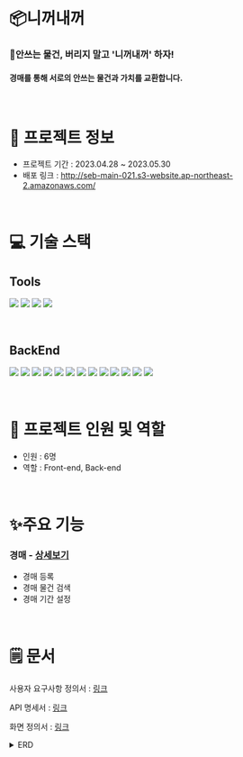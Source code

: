# 📦니꺼내꺼
### 👫안쓰는 물건, 버리지 말고 '니꺼내꺼' 하자!
#### 경매를 통해 서로의 안쓰는 물건과 가치를 교환합니다.   

<br/>

# 📍 프로젝트 정보
- 프로젝트 기간 : 2023.04.28 ~ 2023.05.30 
- 배포 링크 : http://seb-main-021.s3-website.ap-northeast-2.amazonaws.com/

<br/>

# 💻 기술 스택
## Tools
<img src="https://img.shields.io/badge/GitHub-181717?style=for-the-badge&logo=GitHub&logoColor=white"> <img src="https://img.shields.io/badge/Discord-5865F2?style=for-the-badge&logo=Discord&logoColor=white"> <img src="https://img.shields.io/badge/Notion-000000?style=for-the-badge&logo=Notion&logoColor=white"> <img src="https://img.shields.io/badge/Figma-F24E1E?style=for-the-badge&logo=Figma&logoColor=white">

<br/>

## BackEnd
<img src="https://img.shields.io/badge/JAVA-FC4C02?style=for-the-badge&logo=JAVA&logoColor=white"> <img src="https://img.shields.io/badge/SpringBoot-6DB33F?style=for-the-badge&logo=SpringBoot&logoColor=white"> <img src="https://img.shields.io/badge/springsecurity-6DB33F?style=for-the-badge&logo=springsecurity&logoColor=white"> <img src="https://img.shields.io/badge/SpringWebSocket-6DB33F?style=for-the-badge&logo=SpringWebSocket&logoColor=white"> <img src="https://img.shields.io/badge/springdatajpa-6DB33F?style=for-the-badge&logo=springdatajpa&logoColor=white"> <img src="https://img.shields.io/badge/gradle-02303A?style=for-the-badge&logo=gradle&logoColor=white"> <img src="https://img.shields.io/badge/mysql-4479A1?style=for-the-badge&logo=mysql&logoColor=white"> <img src="https://img.shields.io/badge/jwt-4479A1?style=for-the-badge&logo=jwt&logoColor=white"> <img src="https://img.shields.io/badge/amazons3-569A31?style=for-the-badge&logo=amazons3&logoColor=white"> <img src="https://img.shields.io/badge/amazonec2-FF9900?style=for-the-badge&logo=amazonec2&logoColor=white"> <img src="https://img.shields.io/badge/amazonrds-527FFF?style=for-the-badge&logo=amazonrds&logoColor=white"> <img src="https://img.shields.io/badge/amazonaws-232F3E?style=for-the-badge&logo=amazonaws&logoColor=white"> <img src="https://img.shields.io/badge/Stomp-536DFE?style=for-the-badge&logo=Stomp&logoColor=white">

<br/>


# 🤝 프로젝트 인원 및 역할
- 인원 : 6명
- 역할 : Front-end, Back-end

<br/>

#  ✨주요 기능
### 경매 - [상세보기](https://github.com/ye2un/Yours_mine/wiki/%EA%B2%BD%EB%A7%A4) 
- 경매 등록
- 경매 물건 검색
- 경매 기간 설정 


<br/>

# 🗒️ 문서 
사용자 요구사항 정의서 : [링크](https://www.notion.so/codestates/5f81b2a8f9c74ba7bdae616f46dd378b?v=ec51e24bbb7e48389129c508081eb106&p=ea532e274f5a4c01bec15593009d5a95&pm=s)
<br/>

 API 명세서 : [링크](https://www.notion.so/codestates/5f81b2a8f9c74ba7bdae616f46dd378b?v=ec51e24bbb7e48389129c508081eb106&p=2be28425e35a4d5b9468b69afbfff79d&pm=s)
</br>

 화면 정의서 : [링크](https://www.figma.com/file/uoIAJ7hF9wxP4SosbVGj5A/SEB_43_Main?type=design&node-id=0-1&t=ycBaLHRSXRj5gF41-0)
 
 <details>
<summary> ERD </summary>
<div markdown="1">
<img src = "https://github.com/ye2un/Yours_mine/assets/120310641/c8738bb8-2809-4d60-b0a6-2c3d3a9c2e2e" width = 300% height = 300%>
</details>
